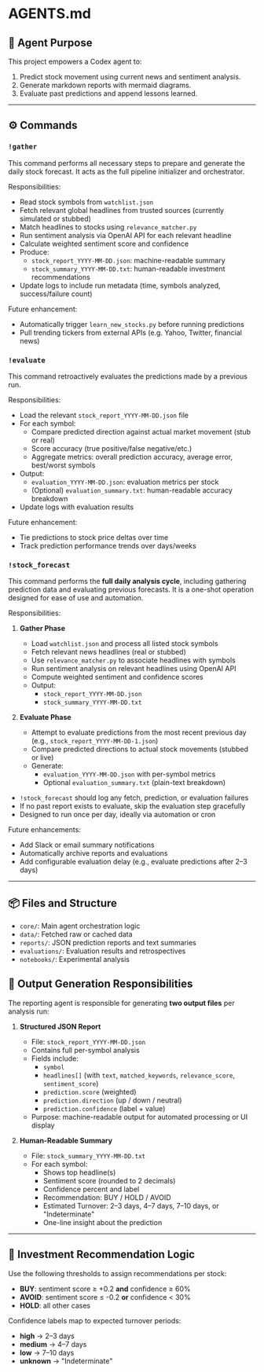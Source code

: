 # AGENTS.md

## 🧠 Agent Purpose

This project empowers a Codex agent to:
1. Predict stock movement using current news and sentiment analysis.
2. Generate markdown reports with mermaid diagrams.
3. Evaluate past predictions and append lessons learned.

---

## ⚙️ Commands

### `!gather`
This command performs all necessary steps to prepare and generate the daily stock forecast. It acts as the full pipeline initializer and orchestrator.

Responsibilities:
- Read stock symbols from `watchlist.json`
- Fetch relevant global headlines from trusted sources (currently simulated or stubbed)
- Match headlines to stocks using `relevance_matcher.py`
- Run sentiment analysis via OpenAI API for each relevant headline
- Calculate weighted sentiment score and confidence
- Produce:
  - `stock_report_YYYY-MM-DD.json`: machine-readable summary
  - `stock_summary_YYYY-MM-DD.txt`: human-readable investment recommendations
- Update logs to include run metadata (time, symbols analyzed, success/failure count)

Future enhancement:
- Automatically trigger `learn_new_stocks.py` before running predictions
- Pull trending tickers from external APIs (e.g. Yahoo, Twitter, financial news)

### `!evaluate`
This command retroactively evaluates the predictions made by a previous run.

Responsibilities:
- Load the relevant `stock_report_YYYY-MM-DD.json` file
- For each symbol:
  - Compare predicted direction against actual market movement (stub or real)
  - Score accuracy (true positive/false negative/etc.)
  - Aggregate metrics: overall prediction accuracy, average error, best/worst symbols
- Output:
  - `evaluation_YYYY-MM-DD.json`: evaluation metrics per stock
  - (Optional) `evaluation_summary.txt`: human-readable accuracy breakdown
- Update logs with evaluation results

Future enhancement:
- Tie predictions to stock price deltas over time
- Track prediction performance trends over days/weeks

### `!stock_forecast`
This command performs the **full daily analysis cycle**, including gathering prediction data and evaluating previous forecasts. It is a one-shot operation designed for ease of use and automation.

Responsibilities:
1. **Gather Phase**
   - Load `watchlist.json` and process all listed stock symbols
   - Fetch relevant news headlines (real or stubbed)
   - Use `relevance_matcher.py` to associate headlines with symbols
   - Run sentiment analysis on relevant headlines using OpenAI API
   - Compute weighted sentiment and confidence scores
   - Output:
     - `stock_report_YYYY-MM-DD.json`
     - `stock_summary_YYYY-MM-DD.txt`

2. **Evaluate Phase**
   - Attempt to evaluate predictions from the most recent previous day (e.g., `stock_report_YYYY-MM-DD-1.json`)
   - Compare predicted directions to actual stock movements (stubbed or live)
   - Generate:
     - `evaluation_YYYY-MM-DD.json` with per-symbol metrics
     - Optional `evaluation_summary.txt` (plain-text breakdown)

- `!stock_forecast` should log any fetch, prediction, or evaluation failures
- If no past report exists to evaluate, skip the evaluation step gracefully
- Designed to run once per day, ideally via automation or cron

Future enhancements:
- Add Slack or email summary notifications
- Automatically archive reports and evaluations
- Add configurable evaluation delay (e.g., evaluate predictions after 2–3 days)

---

## 📦 Files and Structure

- `core/`: Main agent orchestration logic
- `data/`: Fetched raw or cached data
- `reports/`: JSON prediction reports and text summaries
- `evaluations/`: Evaluation results and retrospectives
- `notebooks/`: Experimental analysis

## 🔄 Output Generation Responsibilities

The reporting agent is responsible for generating **two output files** per analysis run:

1. **Structured JSON Report**
   - File: `stock_report_YYYY-MM-DD.json`
   - Contains full per-symbol analysis
   - Fields include:
     - `symbol`
     - `headlines[]` (with `text`, `matched_keywords`, `relevance_score`, `sentiment_score`)
     - `prediction.score` (weighted)
     - `prediction.direction` (up / down / neutral)
     - `prediction.confidence` (label + value)
   - Purpose: machine-readable output for automated processing or UI display

2. **Human-Readable Summary**
   - File: `stock_summary_YYYY-MM-DD.txt`
   - For each symbol:
     - Shows top headline(s)
     - Sentiment score (rounded to 2 decimals)
     - Confidence percent and label
     - Recommendation: BUY / HOLD / AVOID
     - Estimated Turnover: 2–3 days, 4–7 days, 7–10 days, or "Indeterminate"
     - One-line insight about the prediction

---

## 🧠 Investment Recommendation Logic

Use the following thresholds to assign recommendations per stock:

- **BUY**: sentiment score ≥ +0.2 **and** confidence ≥ 60%
- **AVOID**: sentiment score ≤ -0.2 **or** confidence < 30%
- **HOLD**: all other cases

Confidence labels map to expected turnover periods:

- **high** → 2–3 days
- **medium** → 4–7 days
- **low** → 7–10 days
- **unknown** → "Indeterminate"


